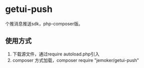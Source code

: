 # getui-push
个推消息推送sdk，php-composer版。
## 使用方式
 1. 下载源文件，通过require autoload.php引入
 2. composer 方式加载，composer require "jemoker/getui-push"
